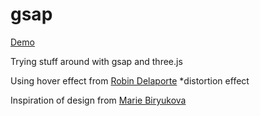 # gsap

[Demo](max-gsap-01)

Trying stuff around with gsap and three.js

Using hover effect from [Robin Delaporte](https://github.com/robin-dela/hover-effect) \*distortion effect

Inspiration of design from [Marie Biryukova](https://dribbble.com/shots/13644528-Site-for-photographer-from-Russia/attachments/5249543?mode=media)
